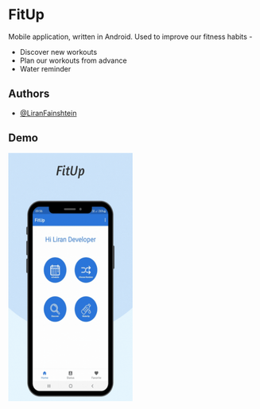
# FitUp

Mobile application, written in Android.
Used to improve our fitness habits - 
- Discover new workouts
- Plan our workouts from advance
- Water reminder


## Authors

- [@LiranFainshtein](https://github.com/LiranFain22)


## Demo

<img src="https://github.com/LiranFain22/FitUp/blob/master/preview_fitup.gif" width="250" height="500"/>

